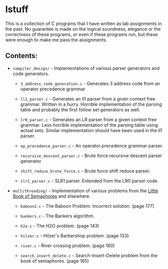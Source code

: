# lstuff

This is a collection of C programs that I have written as lab assignments in the
past. No guarantee is made on the logical soundness, elegance or the 
correctness of these programs, or even if these programs run, but these were
enough to make me pass the assignments.

## Contents:

* `compiler_design/` - Implementations of various parser generators and code
  generators.
  
  * `3_address_code_generation.c` - Generates 3 address code from an operator
    precedence grammar
  
  * `ll1_parser.c` - Generates an ll1 parser from a given context free grammar.
 	Written in a hurry. Horrible implementation of the parsing table and
 	probably the first follow set generators as well. 
  
  * `lr0_parser.c` - Generates an LR parser from a given context free grammar.
    Less horrible implementation of the parsing table using actual sets. Similar
    implementation should have been used in the ll1 parser.

  * `op_precedence_parser.c` - An operator precedence grammar parser.
  
  * `recursive_descent_parser.c` - Brute force recursive descent parser
    generator.
 
  * `shift_reduce_brute_force.c` - Brute force shift reduce parser.

  * `slr1_parser.c` - SLR1 parser. Extended from the LR0 parser code.

* `multithreading/` - Implementation of various problems from the
  [Little Book of Semaphores](https://greenteapress.com/wp/semaphores/) and 
  elsewhere.
  
  * `baboon2.c` - The Baboon Problem. Incorrect solution. (page 177)
  
  * `bankers.c` - The Bankers algorithm.
  
  * `h2o.c` - The H2O problem. (page 143)
  
  * `hilzer.c` - Hilzer's Barbershop problem. (page 133)
  
  * `river.c` - River crossing problem. (page 160)
  
  * `search_insert_delete.c` - Search-Insert-Delete problem from the book of 
    semaphores. (page 165)
